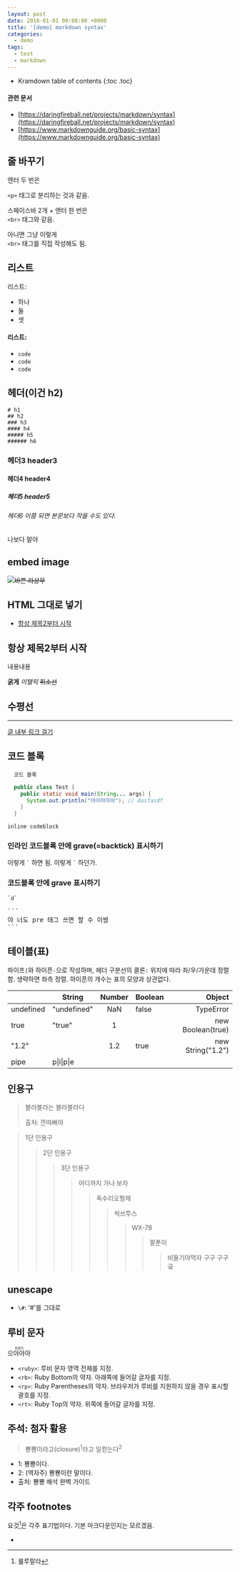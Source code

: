 ```yaml
---
layout: post
date: 2018-01-01 00:00:00 +0900
title: '[demo] markdown syntax'
categories:
  - demo
tags:
  - test
  - markdown
---
```


* Kramdown table of contents
{:toc .toc}

#### 관련 문서

- [https://daringfireball.net/projects/markdown/syntax](https://daringfireball.net/projects/markdown/syntax)
- [https://www.markdownguide.org/basic-syntax](https://www.markdownguide.org/basic-syntax)

## 줄 바꾸기

엔터 두 번은

`<p>` 태그로 분리하는 것과 같음.

스페이스바 2개 + 엔터 한 번은  
`<br>` 태그와 같음.

아니면 그냥 이렇게<br>
`<br>` 태그를 직접 작성해도 됨.

## 리스트

리스트:  
- 하나
- 둘
- 셋

#### 리스트:

- `code`
- `code`
- `code`

## 헤더(이건 h2)

```
# h1
## h2
### h3
#### h4
##### h5
###### h6
```

### 헤더3 header3

#### 헤더4 header4

##### 헤더5 header5

###### 헤더6 이쯤 되면 본문보다 작을 수도 있다.

나보다 말야

## embed image

~~![바쁜 라상무](/images/kakao-ryon-busy.png)~~

## HTML 그대로 넣기

<ul>
  <li><a href="#항상-제목2부터-시작">항상 제목2부터 시작</a></li>
</ul>

## 항상 제목2부터 시작

내용내용

**굵게**
_이탤릭_
~~취소선~~

## 수평선

---

[글 내부 링크 걸기](#항상-제목2부터-시작)

## 코드 블록

```
  코드 블록
```

```java
  public class Test {
    public static void main(String... args) {
      System.out.println("야이야이야"); // dasfasdf
    }
  }
```

`inline codeblock`

### 인라인 코드블록 안에 grave(=backtick) 표시하기

이렇게 ``` ` ``` 하면 됨. 이렇게 <code>`</code> 하던가.

### 코드블록 안에 grave 표시하기

```
`d`
```

<pre>
```  
야 너도 pre 태그 쓰면 할 수 이썽  
```
</pre>

## 테이블(표)

파이프`|`와 하이픈`-`으로 작성하며, 헤더 구분선의 콜론`:` 위치에 따라 좌/우/가운데 정렬함. 생략하면 좌측 정렬. 하이픈의 개수는 표의 모양과 상관없다.

|                  | String      | Number | Boolean | Object                 |
|:-----------------|-------------|:------:|---------|-----------------------:|
| undefined        | "undefined" | NaN    | false   | TypeError              |
| true             | "true"      | 1      |         | new Boolean(true)      |
| "1.2"            |             | 1.2    | true    | new String("1.2")      |
| pipe             | p\|i\|p\|e  |        |         |                        |

## 인용구

> 블라블라는 블라블라다
>
> 출처: 깐따삐야

> 1단 인용구
>> 2단 인용구
>>> 3단 인용구
>>>> 어디까지 가나 보자
>>>>> 독수리오형제
>>>>>> 씩쓰투스
>>>>>>> WX-78
>>>>>>>> 팔푼이
>>>>>>>>> 비둘기야먹자 구구 구구궄

## unescape

- `\#`: '#'를 그대로

## 루비 문자

<ruby><rb>으아아아</rb><rp>(</rp><rt>호옹이</rt><rp>)</rp></ruby>

- `<ruby>`: 루비 문자 영역 전체를 지정.
- `<rb>`: Ruby Bottom의 약자. 아래쪽에 들어갈 글자를 지정.
- `<rp>`: Ruby Parentheses의 약자. 브라우저가 루비를 지원하지 않을 경우 표시할 괄호를 지정.
- `<rt>`: Ruby Top의 약자. 위쪽에 들어갈 글자를 지정.

## 주석: 첨자 활용

> 뿅뿅이라고(closure)<sup>1</sup>라고 일컫는다<sup>2<sup>.

- 1: 뿅뿅이다.
- 2: (역자주) 뿅뿅이란 말이다.
- 출처: 뿅뿅 해석 완벽 가이드

## 각주 footnotes

요것[^1]은 각주 표기법이다. 기본 마크다운인지는 모르겠음.

- [^1]: 룰루랄라
